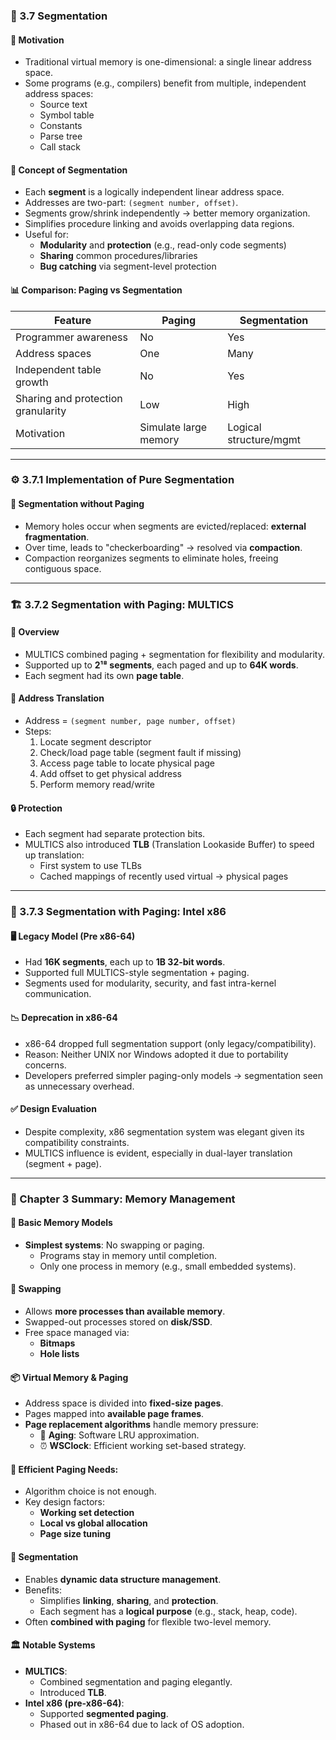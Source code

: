 
### 🧩 3.7 Segmentation

#### 🔹 Motivation
- Traditional virtual memory is one-dimensional: a single linear address space.
- Some programs (e.g., compilers) benefit from multiple, independent address spaces:
  - Source text
  - Symbol table
  - Constants
  - Parse tree
  - Call stack

#### 🔹 Concept of Segmentation
- Each **segment** is a logically independent linear address space.
- Addresses are two-part: `(segment number, offset)`.
- Segments grow/shrink independently → better memory organization.
- Simplifies procedure linking and avoids overlapping data regions.
- Useful for:
  - **Modularity** and **protection** (e.g., read-only code segments)
  - **Sharing** common procedures/libraries
  - **Bug catching** via segment-level protection

#### 📊 Comparison: Paging vs Segmentation
| Feature                              | Paging               | Segmentation           |
|--------------------------------------|-----------------------|-------------------------|
| Programmer awareness                 | No                    | Yes                     |
| Address spaces                       | One                   | Many                    |
| Independent table growth             | No                    | Yes                     |
| Sharing and protection granularity   | Low                   | High                    |
| Motivation                           | Simulate large memory | Logical structure/mgmt  |

---

### ⚙️ 3.7.1 Implementation of Pure Segmentation

#### 🧱 Segmentation without Paging
- Memory holes occur when segments are evicted/replaced: **external fragmentation**.
- Over time, leads to "checkerboarding" → resolved via **compaction**.
- Compaction reorganizes segments to eliminate holes, freeing contiguous space.

---

### 🏗️ 3.7.2 Segmentation with Paging: MULTICS

#### 🧠 Overview
- MULTICS combined paging + segmentation for flexibility and modularity.
- Supported up to **2¹⁸ segments**, each paged and up to **64K words**.
- Each segment had its own **page table**.

#### 🧾 Address Translation
- Address = `(segment number, page number, offset)`
- Steps:
  1. Locate segment descriptor
  2. Check/load page table (segment fault if missing)
  3. Access page table to locate physical page
  4. Add offset to get physical address
  5. Perform memory read/write

#### 🔒 Protection
- Each segment had separate protection bits.
- MULTICS also introduced **TLB** (Translation Lookaside Buffer) to speed up translation:
  - First system to use TLBs
  - Cached mappings of recently used virtual → physical pages

---

### 🧬 3.7.3 Segmentation with Paging: Intel x86

#### 🖥️ Legacy Model (Pre x86-64)
- Had **16K segments**, each up to **1B 32-bit words**.
- Supported full MULTICS-style segmentation + paging.
- Segments used for modularity, security, and fast intra-kernel communication.

#### 📉 Deprecation in x86-64
- x86-64 dropped full segmentation support (only legacy/compatibility).
- Reason: Neither UNIX nor Windows adopted it due to portability concerns.
- Developers preferred simpler paging-only models → segmentation seen as unnecessary overhead.

#### ✅ Design Evaluation
- Despite complexity, x86 segmentation system was elegant given its compatibility constraints.
- MULTICS influence is evident, especially in dual-layer translation (segment + page).

---
### 🧾 Chapter 3 Summary: Memory Management

#### 🧱 Basic Memory Models
- **Simplest systems**: No swapping or paging.
  - Programs stay in memory until completion.
  - Only one process in memory (e.g., small embedded systems).

#### 🔁 Swapping
- Allows **more processes than available memory**.
- Swapped-out processes stored on **disk/SSD**.
- Free space managed via:
  - **Bitmaps**
  - **Hole lists**

#### 📦 Virtual Memory & Paging
- Address space is divided into **fixed-size pages**.
- Pages mapped into **available page frames**.
- **Page replacement algorithms** handle memory pressure:
  - 📌 **Aging**: Software LRU approximation.
  - ⏰ **WSClock**: Efficient working set-based strategy.

#### 🧠 Efficient Paging Needs:
- Algorithm choice is not enough.
- Key design factors:
  - **Working set detection**
  - **Local vs global allocation**
  - **Page size tuning**

#### 🧩 Segmentation
- Enables **dynamic data structure management**.
- Benefits:
  - Simplifies **linking**, **sharing**, and **protection**.
  - Each segment has a **logical purpose** (e.g., stack, heap, code).
- Often **combined with paging** for flexible two-level memory.

#### 🏛️ Notable Systems
- **MULTICS**:
  - Combined segmentation and paging elegantly.
  - Introduced **TLB**.
- **Intel x86 (pre-x86-64)**:
  - Supported **segmented paging**.
  - Phased out in x86-64 due to lack of OS adoption.
